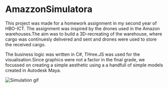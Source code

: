 # AmazzonSimulatora

This project was made for a homework assignment in my second year of HBO-ICT. The assignment was inspired by the drones used in the Amazon warehouses.The aim was to build a 3D-recreating of the warehouse, where cargo was continuesly delivered and sent and drones were used to store the received cargo.

The business logic was written in C#, THree.JS was used for the visualisation.Since graphics were not a factor in the final grade, we focussed on creating a simple aesthetic using a a handfull of simple models created in Autodesk Maya.

![Simulation gif](images/sim.gif?raw=true "Simulation")
